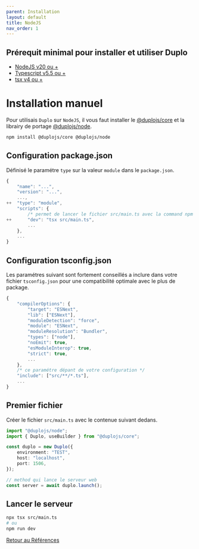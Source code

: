 ```yaml
---
parent: Installation
layout: default
title: NodeJS
nav_order: 1
---
```


## Prérequit minimal pour installer et utiliser Duplo
- [NodeJS v20 ou +](https://nodejs.org/fr/blog/release/v20.0.0)
- [Typescript v5.5 ou +](https://www.typescriptlang.org/docs/handbook/release-notes/typescript-5-5.html)
- [tsx v4 ou +](https://www.npmjs.com/package/tsx)

# Installation manuel
Pour utilisais `Duplo` sur `NodeJS`, il vous faut installer le [@duplojs/core](https://github.com/duplojs/core) et la librairy de portage [@duplojs/node](https://github.com/duplojs/node).
```bash
npm install @duplojs/core @duplojs/node
```

## Configuration package.json
Définisé le paramétre `type` sur la valeur `module` dans le `package.json`.

```js
{
    "name": "...",
    "version": "...",
    ...,
++  "type": "module",
    "scripts": {
        /* permet de lancer le fichier src/main.ts avec la command npm run dev */
++      "dev": "tsx src/main.ts", 
        ...
    },
    ...
}
```

## Configuration tsconfig.json
Les paramétres suivant sont fortement conseillés a inclure dans votre fichier `tsconfig.json` pour une compatibilité optimale avec le plus de package.

```js
{
    "compilerOptions": {
        "target": "ESNext",
        "lib": ["ESNext"], 
        "moduleDetection": "force",
        "module": "ESNext",
        "moduleResolution": "Bundler",           
        "types": ["node"],
        "noEmit": true,
        "esModuleInterop": true,
        "strict": true,
        ...
    },
    /* ce paramétre dépant de votre configuration */
    "include": ["src/**/*.ts"], 
    ...
}
```

## Premier fichier
Créer le fichier `src/main.ts` avec le contenue suivant dedans.

```ts
import "@duplojs/node";
import { Duplo, useBuilder } from "@duplojs/core";

const duplo = new Duplo({
    environment: "TEST",
    host: "localhost",
    port: 1506,
});

// method qui lance le serveur web
const server = await duplo.launch();
```

## Lancer le serveur
```bash
npx tsx src/main.ts
# ou
npm run dev
```


[Retour au Références](../..)